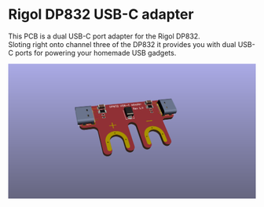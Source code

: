 Rigol DP832 USB-C adapter
=========================

This PCB is a dual USB-C port adapter for the Rigol DP832.  
Sloting right onto channel three of the DP832 it provides you with dual
USB-C ports for powering your homemade USB gadgets.


![PCB front](assets/rev1.0_rotated.png)
